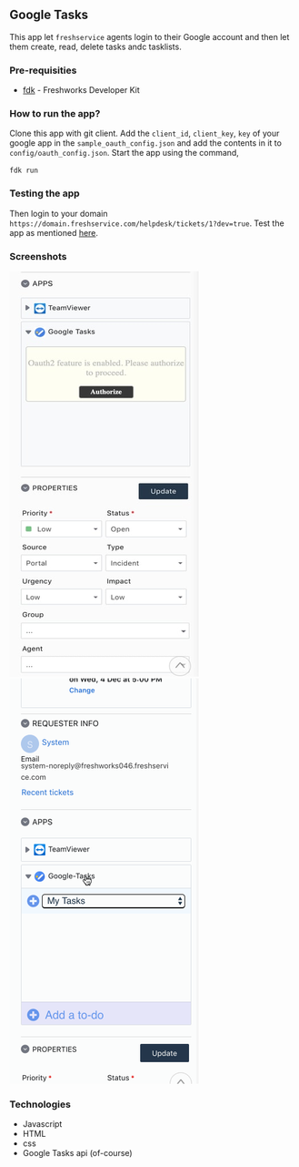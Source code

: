 ## Google Tasks

This app let `freshservice` agents login to their Google account and then let them create, read, delete tasks andc  tasklists. 

### Pre-requisities
- [fdk](https://developers.freshservice.com/docs/quick-start/#install_the_sdk) - Freshworks Developer Kit

### How to run the app?
Clone this app with git client. Add the `client_id`, `client_key`, `key` of your google app in the `sample_oauth_config.json` and add the contents in it to `config/oauth_config.json`. Start the app using the command,
```
fdk run
```

### Testing the app
Then login to your domain `https://domain.freshservice.com/helpdesk/tickets/1?dev=true`. Test the app as mentioned [here](https://developers.freshservice.com/docs/quick-start/#test_your_app).

### Screenshots
![App asking agent to authorize](screenshots/oauth2_authorize.jpg)
![App usage](screenshots/app_usage.gif)

### Technologies
- Javascript
- HTML
- css
- Google Tasks api (of-course)